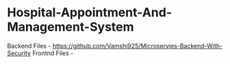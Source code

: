 # Hospital-Appointment-And-Management-System

Backend Files - https://github.com/Vamshi925/Microservies-Backend-With-Security
Frontnd Files - 
